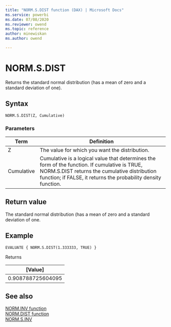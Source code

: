 ```yaml
---
title: "NORM.S.DIST function (DAX) | Microsoft Docs"
ms.service: powerbi 
ms.date: 07/08/2020
ms.reviewer: owend
ms.topic: reference
author: minewiskan
ms.author: owend

---
```

# NORM.S.DIST

Returns the standard normal distribution (has a mean of zero and a standard deviation of one).

## Syntax  
  
```dax
NORM.S.DIST(Z, Cumulative)
```
  
### Parameters  
  
|Term|Definition|  
|--------|--------------|  
|Z|The value for which you want the distribution.|  
|Cumulative|Cumulative is a logical value that determines the form of the function. If cumulative is TRUE, NORM.S.DIST returns the cumulative distribution function; if FALSE, it returns the probability density function.|
  
## Return value

The standard normal distribution (has a mean of zero and a standard deviation of one.
  
## Example  
  
```dax
EVALUATE { NORM.S.DIST(1.333333, TRUE) }
```

Returns

|[Value]  |
|---------|
|0.908788725604095    |

## See also  

[NORM.INV function](norm-inv-dax.md)  
[NORM.DIST function](norm-dist-dax.md)  
[NORM.S.INV](norm-s-inv-dax.md)  
